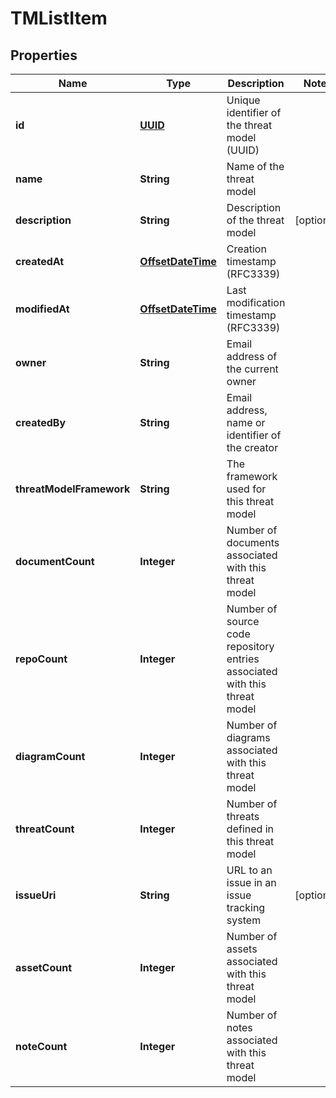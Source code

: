 # TMListItem

## Properties
Name | Type | Description | Notes
------------ | ------------- | ------------- | -------------
**id** | [**UUID**](UUID.md) | Unique identifier of the threat model (UUID) | 
**name** | **String** | Name of the threat model | 
**description** | **String** | Description of the threat model |  [optional]
**createdAt** | [**OffsetDateTime**](OffsetDateTime.md) | Creation timestamp (RFC3339) | 
**modifiedAt** | [**OffsetDateTime**](OffsetDateTime.md) | Last modification timestamp (RFC3339) | 
**owner** | **String** | Email address of the current owner | 
**createdBy** | **String** | Email address, name or identifier of the creator | 
**threatModelFramework** | **String** | The framework used for this threat model | 
**documentCount** | **Integer** | Number of documents associated with this threat model | 
**repoCount** | **Integer** | Number of source code repository entries associated with this threat model | 
**diagramCount** | **Integer** | Number of diagrams associated with this threat model | 
**threatCount** | **Integer** | Number of threats defined in this threat model | 
**issueUri** | **String** | URL to an issue in an issue tracking system |  [optional]
**assetCount** | **Integer** | Number of assets associated with this threat model | 
**noteCount** | **Integer** | Number of notes associated with this threat model | 
